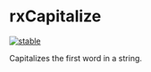 # rxCapitalize

[![stable](http://badges.github.io/stability-badges/dist/stable.svg)](http://github.com/badges/stability-badges)

Capitalizes the first word in a string.